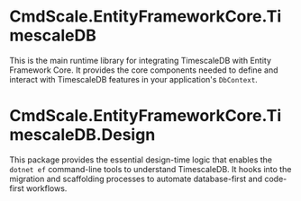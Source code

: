 # CmdScale.EntityFrameworkCore.TimescaleDB
This is the main runtime library for integrating TimescaleDB with Entity Framework Core.
It provides the core components needed to define and interact with TimescaleDB features in your application's `DbContext`.

# CmdScale.EntityFrameworkCore.TimescaleDB.Design
This package provides the essential design-time logic that enables the `dotnet ef` command-line tools to understand TimescaleDB.
It hooks into the migration and scaffolding processes to automate database-first and code-first workflows.
